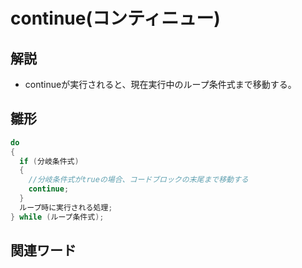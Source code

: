 # continue(コンティニュー)  
## 解説  
* continueが実行されると、現在実行中のループ条件式まで移動する。

## 雛形   
```C#
do
{
  if (分岐条件式)
  {
    //分岐条件式がtrueの場合、コードブロックの末尾まで移動する
    continue;
  }
  ループ時に実行される処理;
} while (ループ条件式);

```
## 関連ワード  
